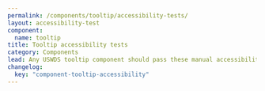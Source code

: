 ```yaml
---
permalink: /components/tooltip/accessibility-tests/
layout: accessibility-test
component:
  name: tooltip
title: Tooltip accessibility tests
category: Components
lead: Any USWDS tooltip component should pass these manual accessibility tests.
changelog:
  key: "component-tooltip-accessibility"
---
```

